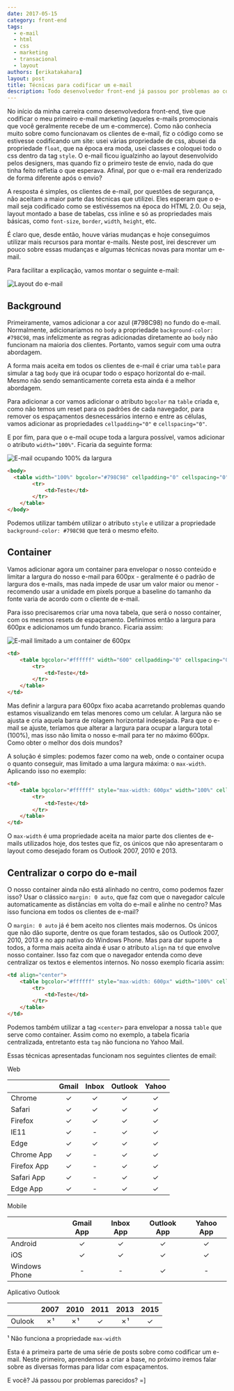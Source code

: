 ```yaml
---
date: 2017-05-15
category: front-end
tags:
  - e-mail
  - html
  - css
  - marketing
  - transacional
  - layout
authors: [erikatakahara]
layout: post
title: Técnicas para codificar um e-mail
description: Todo desenvolvedor front-end já passou por problemas ao codificar um e-mail, principalmente quando se trata de compatibilidade com todos os clientes, como o Yahoo, Gmail, Outlook, etc. Neste post, iremos abordar algumas técnicas e com e quais são as principais pontos de atenção ao desenvolver esse tipo de layout.
---
```


No início da minha carreira como desenvolvedora front-end, tive que codificar o meu primeiro e-mail marketing (aqueles e-mails promocionais que você geralmente recebe de um e-commerce). Como não conhecia muito sobre como funcionavam os clientes de e-mail, fiz o código como se estivesse codificando um site: usei várias propriedade de css, abusei da propriedade `float`, que na época era moda, usei classes e coloquei todo o css dentro da tag `style`. O e-mail ficou igualzinho ao layout desenvolvido pelos designers, mas quando fiz o primeiro teste de envio, nada do que tinha feito refletia o que esperava. Afinal, por que o e-mail era renderizado de forma diferente após o envio?

A resposta é simples, os clientes de e-mail, por questões de segurança, não aceitam a maior parte das técnicas que utilizei. Eles esperam que o e-mail seja codificado como se estivéssemos na época do HTML 2.0. Ou seja, layout montado a base de tabelas, css inline e só as propriedades mais básicas, como `font-size`, `border`, `width`, `height`, etc.

É claro que, desde então, houve várias mudanças e hoje conseguimos utilizar mais recursos para montar e-mails. Neste post, irei descrever um pouco sobre essas mudanças e algumas técnicas novas para montar um e-mail.

Para facilitar a explicação, vamos montar o seguinte e-mail:

![Layout do e-mail](../images/tecnicas-para-codificar-um-e-mail-1.png)

## Background

Primeiramente, vamos adicionar a cor azul (#798C98) no fundo do e-mail. Normalmente, adicionaríamos no `body` a propriedade `background-color: #798C98`, mas infelizmente as regras adicionadas diretamente ao `body` não funcionam na maioria dos clientes. Portanto, vamos seguir com uma outra abordagem.

A forma mais aceita em todos os clientes de e-mail é criar uma `table` para simular a tag `body` que irá ocupar todo o espaço horizontal do e-mail. Mesmo não sendo semanticamente correta esta ainda é a melhor abordagem.

Para adicionar a cor vamos adicionar o atributo `bgcolor` na `table` criada e, como não temos um reset para os padrões de cada navegador, para remover os espaçamentos desnecessários interno e entre as células, vamos adicionar as propriedades `cellpadding="0"` e `cellspacing="0"`.

E por fim, para que o e-mail ocupe toda a largura possível, vamos adicionar o atributo `width="100%"`. Ficaria da seguinte forma:

![E-mail ocupando 100% da largura](../images/tecnicas-para-codificar-um-e-mail-2.png)

``` html
<body>
  <table width="100%" bgcolor="#798C98" cellpadding="0" cellspacing="0">
        <tr>
            <td>Teste</td>
        </tr>
    </table>
</body>
```

Podemos utilizar também utilizar o atributo `style` e utilizar a propriedade `background-color: #798C98` que terá o mesmo efeito.

## Container

Vamos adicionar agora um container para envelopar o nosso conteúdo e limitar a largura do nosso e-mail para 600px - geralmente é o padrão de largura dos e-mails, mas nada impede de usar um valor maior ou menor - recomendo usar a unidade em pixels porque a baseline do tamanho da fonte varia de acordo com o cliente de e-mail.

Para isso precisaremos criar uma nova tabela, que será o nosso container, com os mesmos resets de espaçamento. Definimos então a largura para 600px e adicionamos um fundo branco. Ficaria assim:

![E-mail limitado a um container de 600px](../images/tecnicas-para-codificar-um-e-mail-3.png)

```HTML
<td>
    <table bgcolor="#ffffff" width="600" cellpadding="0" cellspacing="0">
        <tr>
            <td>Teste</td>
        </tr>
    </table>
</td>
```

Mas definir a largura para 600px fixo acaba acarretando problemas quando estamos visualizando em telas menores como um celular. A largura não se ajusta e cria aquela barra de rolagem horizontal indesejada. Para que o e-mail se ajuste, teríamos que alterar a largura para ocupar a largura total (100%), mas isso não limita o nosso e-mail para ter no máximo 600px. Como obter o melhor dos dois mundos?

A solução é simples: podemos fazer como na web, onde o container ocupa o quanto conseguir, mas limitado a uma largura máxima: o `max-width`. Aplicando isso no exemplo:

```HTML
<td>
    <table bgcolor="#ffffff" style="max-width: 600px" width="100%" cellpadding="0" cellspacing="0">
        <tr>
            <td>Teste</td>
        </tr>
    </table>
</td>
```

O `max-width` é uma propriedade aceita na maior parte dos clientes de e-mails utilizados hoje, dos testes que fiz, os únicos que não apresentaram o layout como desejado foram os Outlook 2007, 2010 e 2013.

## Centralizar o corpo do e-mail

O nosso container ainda não está alinhado no centro, como podemos fazer isso? Usar o clássico `margin: 0 auto`, que faz com que o navegador calcule automaticamente as distâncias em volta do e-mail e alinhe no centro? Mas isso funciona em todos os clientes de e-mail?

O `margin: 0 auto` já é bem aceito nos clientes mais modernos. Os únicos que não dão suporte, dentre os que foram testados, são os Outlook 2007, 2010, 2013 e no app nativo do Windows Phone. Mas para dar suporte a todos, a forma mais aceita ainda é usar o atributo `align` na `td` que envolve nosso container. Isso faz com que o navegador entenda como deve centralizar os textos e elementos internos. No nosso exemplo ficaria assim:

```HTML
<td align="center">
    <table bgcolor="#ffffff" style="max-width: 600px" width="100%" cellpadding="0" cellspacing="0">
        <tr>
            <td>Teste</td>
        </tr>
    </table>
</td>
```

Podemos também utilizar a tag `<center>` para envelopar a nossa `table` que serve como container. Assim como no exemplo, a tabela ficaria centralizada, entretanto esta `tag` não funciona no Yahoo Mail.

Essas técnicas apresentadas funcionam nos seguintes clientes de email:

Web

|             | Gmail | Inbox | Outlook | Yahoo |
|-------------|:-----:|:-----:|:-------:|:-----:|
| Chrome      |   ✓   |   ✓   |    ✓    |   ✓   |
| Safari      |   ✓   |   ✓   |    ✓    |   ✓   |
| Firefox     |   ✓   |   ✓   |    ✓    |   ✓   |
| IE11        |   ✓   |   -   |    ✓    |   ✓   |
| Edge        |   ✓   |   ✓   |    ✓    |   ✓   |
| Chrome App  |   ✓   |   -   |    ✓    |   ✓   |
| Firefox App |   ✓   |   -   |    ✓    |   ✓   |
| Safari App  |   ✓   |   -   |    ✓    |   ✓   |
| Edge App    |   ✓   |   -   |    ✓    |   ✓   |

Mobile

|                   | Gmail App | Inbox App | Outlook App | Yahoo App |
|-------------------|:---------:|:---------:|:-----------:|:---------:|
| Android           |     ✓     |     ✓     |      ✓      |     ✓     |
| iOS               |     ✓     |     ✓     |      ✓      |     ✓     |
| Windows Phone     |     -     |     -     |      ✓      |     -     |

Aplicativo Outlook

|        | 2007 | 2010 | 2011 | 2013 | 2015 |
|--------|:----:|:----:|:----:|:----:|:----:|
| Oulook |  ✗¹  |  ✗¹  |   ✓  |  ✗¹  |   ✓  |

¹ Não funciona a propriedade `max-width`

Esta é a primeira parte de uma série de posts sobre como codificar um e-mail. Neste primeiro, aprendemos a criar a base, no próximo iremos falar sobre as diversas formas para lidar com espaçamentos.

E você? Já passou por problemas parecidos? =]
